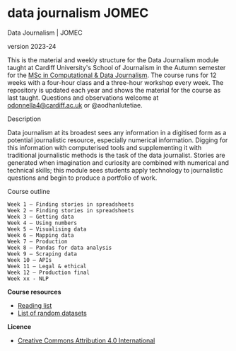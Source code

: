 # data journalism JOMEC

Data Journalism | JOMEC

version 2023-24

This is the material and weekly structure for the Data Journalism module taught at Cardiff University's School of Journalism in the Autumn semester for the [MSc in Computational & Data Journalism](https://www.cardiff.ac.uk/study/postgraduate/taught/courses/course/computational-and-data-journalism-msc). The course runs for 12 weeks with a four-hour class and a three-hour workshop every week. The repository is updated each year and shows the material for the course as last taught. Questions and observations welcome at odonnella4@cardiff.ac.uk or @aodhanlutetiae.

Description

Data journalism at its broadest sees any information in a digitised form as a potential journalistic resource, especially numerical information. Digging for this information with computerised tools and supplementing it with traditional journalistic methods is the task of the data journalist. Stories are generated when imagination and curiosity are combined with numerical and technical skills; this module sees students apply technology to journalistic questions and begin to produce a portfolio of work.

Course outline

    Week 1 — Finding stories in spreadsheets
    Week 2 — Finding stories in spreadsheets
    Week 3 — Getting data
    Week 4 — Using numbers
    Week 5 — Visualising data
    Week 6 — Mapping data
    Week 7 — Production
    Week 8 — Pandas for data analysis
    Week 9 — Scraping data
    Week 10 — APIs
    Week 11 — Legal & ethical
    Week 12 — Production final
    Week xx - NLP

**Course resources**

- [Reading list](https://dj-reading.readthedocs.io/en/latest/#)
- [List of random datasets](https://aodhanlutetiae.github.io/j_book/intro.html)

**Licence**

- [Creative Commons Attribution 4.0 International](https://github.com/aodhanlutetiae/dj2020/blob/master/LICENSE)
